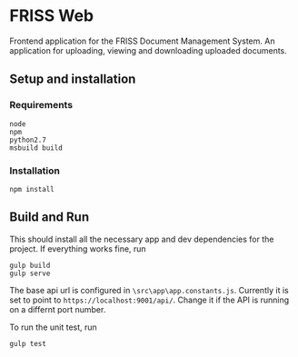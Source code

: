 # FRISS Web
Frontend application for the FRISS Document Management System. An application for uploading, viewing and downloading uploaded documents.

## Setup and installation
### Requirements
```
node
npm
python2.7
msbuild build
```
### Installation

```node
npm install
```

## Build and Run
This should install all the necessary app and dev dependencies for the project. If everything works fine, run
```gulp
gulp build
gulp serve
```
The base api url is configured in ```\src\app\app.constants.js```. Currently it is set to point to ```https://localhost:9001/api/```.
Change it if the API is running on a differnt port number.

To run the unit test, run
```gulp
gulp test
```
